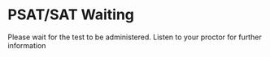 # PSAT/SAT Waiting

Please wait for the test to be administered. Listen to your proctor for further information
